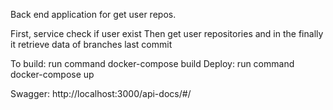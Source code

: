 Back end application for get user repos.

First, service check if user exist 
Then get user repositories and in the 
finally it retrieve data of branches last commit

To build: run command docker-compose build 
Deploy: run command docker-compose up 


Swagger: http://localhost:3000/api-docs/#/



